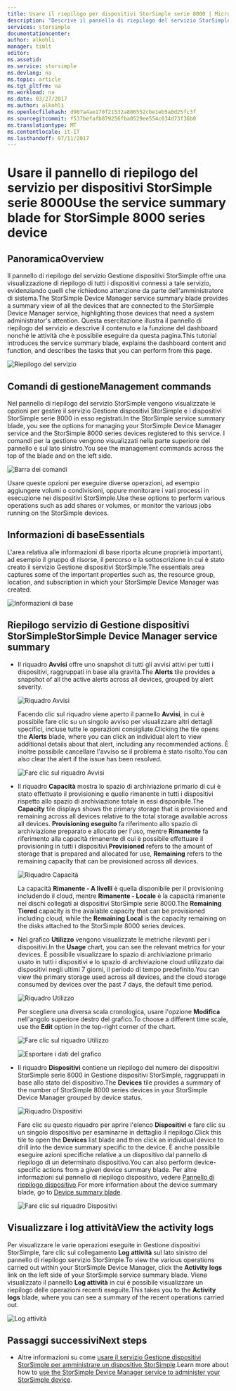 ```yaml
---
title: Usare il riepilogo per dispositivi StorSimple serie 8000 | Microsoft Docs
description: "Descrive il pannello di riepilogo del servizio StorSimple e illustra come usarlo per monitorare l'integrità della soluzione StorSimple."
services: storsimple
documentationcenter: 
author: alkohli
manager: timlt
editor: 
ms.assetid: 
ms.service: storsimple
ms.devlang: na
ms.topic: article
ms.tgt_pltfrm: na
ms.workload: na
ms.date: 03/27/2017
ms.author: alkohli
ms.openlocfilehash: d987a4ae170f21532a886552cbe1eb5a0d25fc3f
ms.sourcegitcommit: f537befafb079256fba0529ee554c034d73f36b0
ms.translationtype: MT
ms.contentlocale: it-IT
ms.lasthandoff: 07/11/2017
---
```

# <a name="use-the-service-summary-blade-for-storsimple-8000-series-device"></a><span data-ttu-id="40fe9-103">Usare il pannello di riepilogo del servizio per dispositivi StorSimple serie 8000</span><span class="sxs-lookup"><span data-stu-id="40fe9-103">Use the service summary blade for StorSimple 8000 series device</span></span>

## <a name="overview"></a><span data-ttu-id="40fe9-104">Panoramica</span><span class="sxs-lookup"><span data-stu-id="40fe9-104">Overview</span></span>

<span data-ttu-id="40fe9-105">Il pannello di riepilogo del servizio Gestione dispositivi StorSimple offre una visualizzazione di riepilogo di tutti i dispositivi connessi a tale servizio, evidenziando quelli che richiedono attenzione da parte dell'amministratore di sistema.</span><span class="sxs-lookup"><span data-stu-id="40fe9-105">The StorSimple Device Manager service summary blade provides a summary view of all the devices that are connected to the StorSimple Device Manager service, highlighting those devices that need a system administrator's attention.</span></span> <span data-ttu-id="40fe9-106">Questa esercitazione illustra il pannello di riepilogo del servizio e descrive il contenuto e la funzione del dashboard nonché le attività che è possibile eseguire da questa pagina.</span><span class="sxs-lookup"><span data-stu-id="40fe9-106">This tutorial introduces the service summary blade, explains the dashboard content and function, and describes the tasks that you can perform from this page.</span></span>

![Riepilogo del servizio](./media/storsimple-8000-service-dashboard/service-summary1.png)


## <a name="management-commands"></a><span data-ttu-id="40fe9-108">Comandi di gestione</span><span class="sxs-lookup"><span data-stu-id="40fe9-108">Management commands</span></span>

<span data-ttu-id="40fe9-109">Nel pannello di riepilogo del servizio StorSimple vengono visualizzate le opzioni per gestire il servizio Gestione dispositivi StorSimple e i dispositivi StorSimple serie 8000 in esso registrati.</span><span class="sxs-lookup"><span data-stu-id="40fe9-109">In the StorSimple service summary blade, you see the options for managing your StorSimple Device Manager service and the StorSimple 8000 series devices registered to this service.</span></span> <span data-ttu-id="40fe9-110">I comandi per la gestione vengono visualizzati nella parte superiore del pannello e sul lato sinistro.</span><span class="sxs-lookup"><span data-stu-id="40fe9-110">You see the management commands across the top of the blade and on the left side.</span></span>

![Barra dei comandi](./media/storsimple-8000-service-dashboard/service-summary2.png)

<span data-ttu-id="40fe9-112">Usare queste opzioni per eseguire diverse operazioni, ad esempio aggiungere volumi o condivisioni, oppure monitorare i vari processi in esecuzione nei dispositivi StorSimple.</span><span class="sxs-lookup"><span data-stu-id="40fe9-112">Use these options to perform various operations such as add shares or volumes, or monitor the various jobs running on the StorSimple devices.</span></span>


## <a name="essentials"></a><span data-ttu-id="40fe9-113">Informazioni di base</span><span class="sxs-lookup"><span data-stu-id="40fe9-113">Essentials</span></span>

<span data-ttu-id="40fe9-114">L'area relativa alle informazioni di base riporta alcune proprietà importanti, ad esempio il gruppo di risorse, il percorso e la sottoscrizione in cui è stato creato il servizio Gestione dispositivi StorSimple.</span><span class="sxs-lookup"><span data-stu-id="40fe9-114">The essentials area captures some of the important properties such as, the resource group, location, and subscription in which your StorSimple Device Manager was created.</span></span>

![Informazioni di base](./media/storsimple-8000-service-dashboard/service-summary3.png)

## <a name="storsimple-device-manager-service-summary"></a><span data-ttu-id="40fe9-116">Riepilogo servizio di Gestione dispositivi StorSimple</span><span class="sxs-lookup"><span data-stu-id="40fe9-116">StorSimple Device Manager service summary</span></span>

* <span data-ttu-id="40fe9-117">Il riquadro **Avvisi** offre uno snapshot di tutti gli avvisi attivi per tutti i dispositivi, raggruppati in base alla gravità.</span><span class="sxs-lookup"><span data-stu-id="40fe9-117">The **Alerts** tile provides a snapshot of all the active alerts across all devices, grouped by alert severity.</span></span>

    ![Riquadro Avvisi](./media/storsimple-8000-service-dashboard/service-summary4.png)

    <span data-ttu-id="40fe9-119">Facendo clic sul riquadro viene aperto il pannello **Avvisi**, in cui è possibile fare clic su un singolo avviso per visualizzare altri dettagli specifici, incluse tutte le operazioni consigliate.</span><span class="sxs-lookup"><span data-stu-id="40fe9-119">Clicking the tile opens the **Alerts** blade, where you can click an individual alert to view additional details about that alert, including any recommended actions.</span></span> <span data-ttu-id="40fe9-120">È inoltre possibile cancellare l'avviso se il problema è stato risolto.</span><span class="sxs-lookup"><span data-stu-id="40fe9-120">You can also clear the alert if the issue has been resolved.</span></span>

    ![Fare clic sul riquadro Avvisi](./media/storsimple-8000-service-dashboard/service-summary8.png)

* <span data-ttu-id="40fe9-122">Il riquadro **Capacità** mostra lo spazio di archiviazione primario di cui è stato effettuato il provisioning e quello rimanente in tutti i dispositivi rispetto allo spazio di archiviazione totale in essi disponibile.</span><span class="sxs-lookup"><span data-stu-id="40fe9-122">The **Capacity** tile displays shows the primary storage that is provisioned and remaining across all devices relative to the total storage available across all devices.</span></span> <span data-ttu-id="40fe9-123">**Provisioning eseguito** fa riferimento allo spazio di archiviazione preparato e allocato per l'uso, mentre **Rimanente** fa riferimento alla capacità rimanente di cui è possibile effettuare il provisioning in tutti i dispositivi.</span><span class="sxs-lookup"><span data-stu-id="40fe9-123">**Provisioned** refers to the amount of storage that is prepared and allocated for use, **Remaining** refers to the remaining capacity that can be provisioned across all devices.</span></span>

    ![Riquadro Capacità](./media/storsimple-8000-service-dashboard/service-summary6.png)

    <span data-ttu-id="40fe9-125">La capacità **Rimanente - A livelli** è quella disponibile per il provisioning includendo il cloud, mentre **Rimanente - Locale** è la capacità rimanente nei dischi collegati ai dispositivi StorSimple serie 8000.</span><span class="sxs-lookup"><span data-stu-id="40fe9-125">The **Remaining Tiered** capacity is the available capacity that can be provisioned including cloud, while the **Remaining Local** is the capacity remaining on the disks attached to the StorSimple 8000 series devices.</span></span>


* <span data-ttu-id="40fe9-126">Nel grafico **Utilizzo** vengono visualizzate le metriche rilevanti per i dispositivi.</span><span class="sxs-lookup"><span data-stu-id="40fe9-126">In the **Usage** chart, you can see the relevant metrics for your devices.</span></span> <span data-ttu-id="40fe9-127">È possibile visualizzare lo spazio di archiviazione primario usato in tutti i dispositivi e lo spazio di archiviazione cloud utilizzato dai dispositivi negli ultimi 7 giorni, il periodo di tempo predefinito.</span><span class="sxs-lookup"><span data-stu-id="40fe9-127">You can view the primary storage used across all devices, and the cloud storage consumed by devices over the past 7 days, the default time period.</span></span> 

    ![Riquadro Utilizzo](./media/storsimple-8000-service-dashboard/service-summary7.png) 

    <span data-ttu-id="40fe9-129">Per scegliere una diversa scala cronologica, usare l'opzione **Modifica** nell'angolo superiore destro del grafico.</span><span class="sxs-lookup"><span data-stu-id="40fe9-129">To choose a different time scale, use the **Edit** option in the top-right corner of the chart.</span></span>

     ![Fare clic sul riquadro Utilizzo](./media/storsimple-8000-service-dashboard/service-summary10.png)

     ![Esportare i dati del grafico](./media/storsimple-8000-service-dashboard/service-summary11.png)

* <span data-ttu-id="40fe9-132">Il riquadro **Dispositivi** contiene un riepilogo del numero dei dispositivi StorSimple serie 8000 in Gestione dispositivi StorSimple, raggruppati in base allo stato del dispositivo.</span><span class="sxs-lookup"><span data-stu-id="40fe9-132">The **Devices** tile provides a summary of the number of StorSimple 8000 series devices in your StorSimple Device Manager grouped by device status.</span></span> 

    ![Riquadro Dispositivi](./media/storsimple-8000-service-dashboard/service-summary5.png)

    <span data-ttu-id="40fe9-134">Fare clic su questo riquadro per aprire l'elenco **Dispositivi** e fare clic su un singolo dispositivo per esaminarne in dettaglio il riepilogo.</span><span class="sxs-lookup"><span data-stu-id="40fe9-134">Click this tile to open the **Devices** list blade and then click an individual device to drill into the device summary specific to the device.</span></span> <span data-ttu-id="40fe9-135">È anche possibile eseguire azioni specifiche relative a un dispositivo dal pannello di riepilogo di un determinato dispositivo.</span><span class="sxs-lookup"><span data-stu-id="40fe9-135">You can also perform device-specific actions from a given device summary blade.</span></span> <span data-ttu-id="40fe9-136">Per altre informazioni sul pannello di riepilogo dispositivo, vedere [Pannello di riepilogo dispositivo](storsimple-8000-device-dashboard.md).</span><span class="sxs-lookup"><span data-stu-id="40fe9-136">For more information about the device summary blade, go to [Device summary blade](storsimple-8000-device-dashboard.md).</span></span>

    ![Fare clic sul riquadro Dispositivi](./media/storsimple-8000-service-dashboard/service-summary9.png)

## <a name="view-the-activity-logs"></a><span data-ttu-id="40fe9-138">Visualizzare i log attività</span><span class="sxs-lookup"><span data-stu-id="40fe9-138">View the activity logs</span></span>

<span data-ttu-id="40fe9-139">Per visualizzare le varie operazioni eseguite in Gestione dispositivi StorSimple, fare clic sul collegamento **Log attività** sul lato sinistro del pannello di riepilogo servizio StorSimple.</span><span class="sxs-lookup"><span data-stu-id="40fe9-139">To view the various operations carried out within your StorSimple Device Manager, click the **Activity logs** link on the left side of your StorSimple service summary blade.</span></span> <span data-ttu-id="40fe9-140">Viene visualizzato il pannello **Log attività** in cui è possibile visualizzare un riepilogo delle operazioni recenti eseguite.</span><span class="sxs-lookup"><span data-stu-id="40fe9-140">This takes you to the **Activity logs** blade, where you can see a summary of the recent operations carried out.</span></span>

![Log attività](./media/storsimple-8000-service-dashboard/activity-logs1.png)
## <a name="next-steps"></a><span data-ttu-id="40fe9-142">Passaggi successivi</span><span class="sxs-lookup"><span data-stu-id="40fe9-142">Next steps</span></span>

* <span data-ttu-id="40fe9-143">Altre informazioni su come [usare il servizio Gestione dispositivi StorSimple per amministrare un dispositivo StorSimple](storsimple-8000-manager-service-administration.md).</span><span class="sxs-lookup"><span data-stu-id="40fe9-143">Learn more about how to [use the StorSimple Device Manager service to administer your StorSimple device](storsimple-8000-manager-service-administration.md).</span></span>


